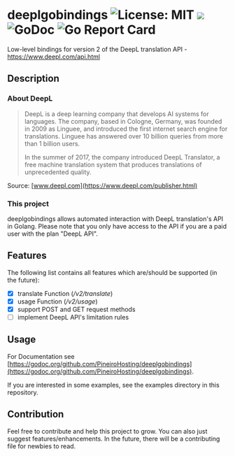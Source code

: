 # deeplgobindings ![License: MIT](https://img.shields.io/badge/License-MIT-yellow.svg) ![](https://travis-ci.org/PineiroHosting/deeplgobindings.svg?branch=master) ![GoDoc](https://godoc.org/github.com/PineiroHosting/deeplgobindings?status.svg) ![Go Report Card](https://goreportcard.com/badge/github.com/PineiroHosting/deeplgobindings)

Low-level bindings for version 2 of the DeepL translation API - https://www.deepl.com/api.html

## Description

### About DeepL
> DeepL is a deep learning company that develops AI systems for languages. The company, based in Cologne, Germany, was founded in 2009 as Linguee, and introduced the first internet search engine for translations. Linguee has answered over 10 billion queries from more than 1 billion users.
>
> In the summer of 2017, the company introduced DeepL Translator, a free machine translation system that produces translations of unprecedented quality.

Source: [www.deepl.com](https://www.deepl.com/publisher.html)

### This project

deeplgobindings allows automated interaction with DeepL translation's API in Golang. Please note that you only 
have access to the API if you are a paid user with the plan "DeepL API".

## Features

The following list contains all features which are/should be supported (in the future):
- [x] translate Function (*/v2/translate*)
- [x] usage Function (*/v2/usage*)
- [x] support POST and GET request methods
- [ ] implement DeepL API's limitation rules

## Usage

For Documentation see [https://godoc.org/github.com/PineiroHosting/deeplgobindings](https://godoc.org/github.com/PineiroHosting/deeplgobindings).

If you are interested in some examples, see the examples directory in this repository.

## Contribution

Feel free to contribute and help this project to grow. You can also just suggest features/enhancements. In the future, 
there will be a contributing file for newbies to read.
